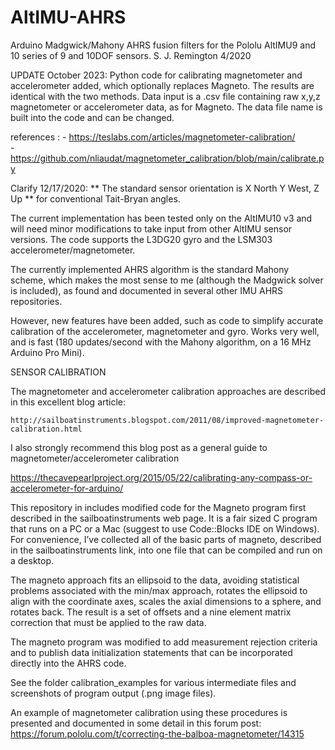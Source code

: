# AltIMU-AHRS

Arduino Madgwick/Mahony AHRS fusion filters for the Pololu AltIMU9 and 10 series of 9 and 10DOF sensors. S. J. Remington 4/2020

UPDATE October 2023: Python code for calibrating magnetometer and accelerometer added, which optionally replaces Magneto. The results are identical with the two methods. Data input is a .csv file containing raw x,y,z magnetometer or accelerometer data, as for Magneto. The data file name is built into the code and can be changed. 

 references :
    -  https://teslabs.com/articles/magnetometer-calibration/      
    -  https://github.com/nliaudat/magnetometer_calibration/blob/main/calibrate.py

Clarify 12/17/2020: ** The standard sensor orientation is X North Y West, Z Up ** for conventional Tait-Bryan angles.

The current implementation has been tested only on the AltIMU10 v3 and will need minor modifications to take input from
other AltIMU sensor versions. The code supports the L3DG20 gyro and the LSM303 accelerometer/magnetometer.

The currently implemented AHRS algorithm is the standard Mahony scheme, which makes the most sense to me (although the 
Madgwick solver is included), as found and documented in several other IMU AHRS repositories. 

However, new features have been added, such as code to simplify accurate calibration of the accelerometer, 
magnetometer and gyro. Works very well, and is fast (180 updates/second with the Mahony algorithm, on a 16 MHz Arduino Pro Mini).

SENSOR CALIBRATION

The magnetometer and accelerometer calibration approaches are described in this excellent blog article:

    http://sailboatinstruments.blogspot.com/2011/08/improved-magnetometer-calibration.html 
    
I also strongly recommend this blog post as a general guide to magnetometer/accelerometer calibration

   https://thecavepearlproject.org/2015/05/22/calibrating-any-compass-or-accelerometer-for-arduino/

This repository in includes modified code for the Magneto program first described in the sailboatinstruments web page. 
It is a fair sized C program that runs on a PC or a Mac (suggest to use Code::Blocks IDE on Windows). 
For convenience, I’ve collected all of the basic parts of magneto, described in the sailboatinstruments link, into one file 
that can be compiled and run on a desktop.

The magneto approach fits an ellipsoid to the data, avoiding statistical problems associated with the min/max approach, 
rotates the ellipsoid to align with the coordinate axes, scales the axial dimensions to a sphere, and rotates back. 
The result is a set of offsets and a nine element matrix correction that must be applied to the raw data.

The magneto program was modified to add measurement rejection criteria and to publish data initialization statements 
that can be incorporated directly into the AHRS code.

See the folder calibration_examples for various intermediate files and screenshots of program output (.png image files).

An example of magnetometer calibration using these procedures is presented and documented in some detail in this 
forum post: https://forum.pololu.com/t/correcting-the-balboa-magnetometer/14315

